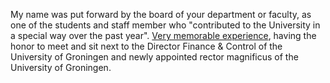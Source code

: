 
My name was put forward by the board of your department or faculty, as one of the students and staff member who "contributed to the University in a special way over the past year". [Very memorable experience](https://twitter.com/wijmenga_cisca/status/1206621160940670979?s=20), having the honor to meet and sit next to the Director Finance & Control of the University of Groningen and newly appointed rector magnificus of the University of Groningen.



